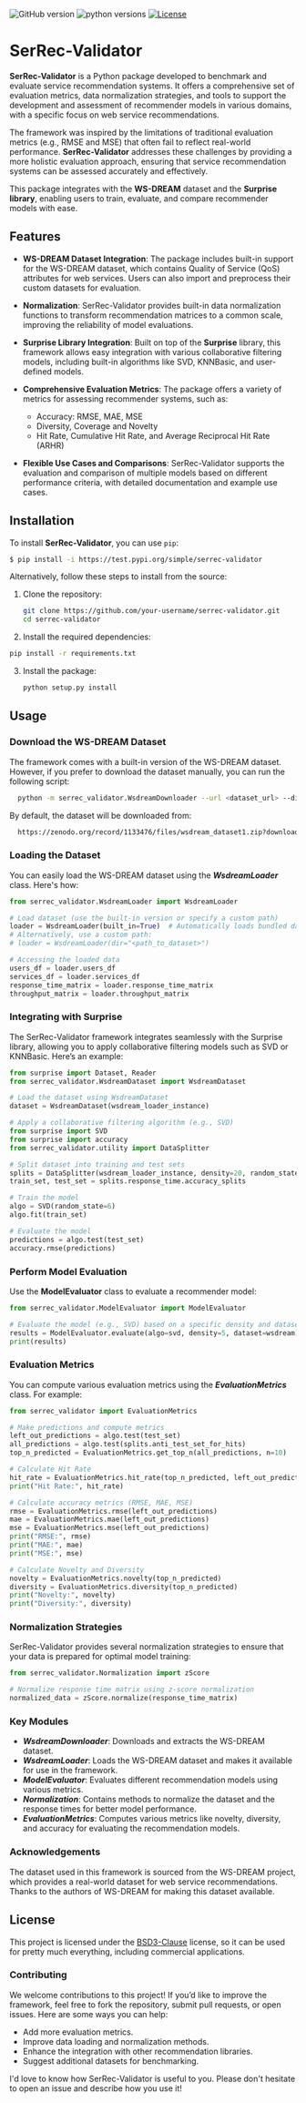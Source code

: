 ![GitHub version](https://img.shields.io/badge/version-0.1-8A2BE2)
![python versions](https://img.shields.io/badge/python-3.8%2B-green)
[![License](https://img.shields.io/badge/License-BSD_3--Clause-blue.svg)](https://opensource.org/licenses/BSD-3-Clause)
# SerRec-Validator
**SerRec-Validator** is a Python package developed to benchmark and evaluate service recommendation systems. It offers a comprehensive set of evaluation metrics, data normalization strategies, and tools to support the development and assessment of recommender models in various domains, with a specific focus on web service recommendations.

The framework was inspired by the limitations of traditional evaluation metrics (e.g., RMSE and MSE) that often fail to reflect real-world performance. **SerRec-Validator** addresses these challenges by providing a more holistic evaluation approach, ensuring that service recommendation systems can be assessed accurately and effectively.

This package integrates with the **WS-DREAM** dataset and the **Surprise library**, enabling users to train, evaluate, and compare recommender models with ease.


## Features

- **WS-DREAM Dataset Integration**: The package includes built-in support for the WS-DREAM dataset, which contains Quality of Service (QoS) attributes for web services. Users can also import and preprocess their custom datasets for evaluation.
  
- **Normalization**: SerRec-Validator provides built-in data normalization functions to transform recommendation matrices to a common scale, improving the reliability of model evaluations.
  
- **Surprise Library Integration**: Built on top of the **Surprise** library, this framework allows easy integration with various collaborative filtering models, including built-in algorithms like SVD, KNNBasic, and user-defined models.
  
- **Comprehensive Evaluation Metrics**: The package offers a variety of metrics for assessing recommender systems, such as:
  - Accuracy: RMSE, MAE, MSE
  - Diversity, Coverage and Novelty
  - Hit Rate, Cumulative Hit Rate, and Average Reciprocal Hit Rate (ARHR)
  
- **Flexible Use Cases and Comparisons**: SerRec-Validator supports the evaluation and comparison of multiple models based on different performance criteria, with detailed documentation and example use cases.


## Installation
To install **SerRec-Validator**, you can use `pip`:

```bash
$ pip install -i https://test.pypi.org/simple/serrec-validator
```

Alternatively, follow these steps to install from the source:
1. Clone the repository:
   ```bash
   git clone https://github.com/your-username/serrec-validator.git
   cd serrec-validator
   ```
2. Install the required dependencies:
  ```bash
  pip install -r requirements.txt
  ```
3. Install the package:
   ```bash
   python setup.py install
    ```

## Usage

### Download the WS-DREAM Dataset
The framework comes with a built-in version of the WS-DREAM dataset. However, if you prefer to download the dataset manually, you can run the following script:

```bash
  python -m serrec_validator.WsdreamDownloader --url <dataset_url> --dir <directory_to_save>
  ```
By default, the dataset will be downloaded from:

```bash
  https://zenodo.org/record/1133476/files/wsdream_dataset1.zip?download=1
  ```

### Loading the Dataset

You can easily load the WS-DREAM dataset using the ***WsdreamLoader*** class. Here's how:

```python
from serrec_validator.WsdreamLoader import WsdreamLoader

# Load dataset (use the built-in version or specify a custom path)
loader = WsdreamLoader(built_in=True)  # Automatically loads bundled data
# Alternatively, use a custom path:
# loader = WsdreamLoader(dir="<path_to_dataset>")

# Accessing the loaded data
users_df = loader.users_df
services_df = loader.services_df
response_time_matrix = loader.response_time_matrix
throughput_matrix = loader.throughput_matrix
```

### Integrating with Surprise
The SerRec-Validator framework integrates seamlessly with the Surprise library, allowing you to apply collaborative filtering models such as SVD or KNNBasic. Here’s an example:

  ```python
  from surprise import Dataset, Reader
  from serrec_validator.WsdreamDataset import WsdreamDataset
  
  # Load the dataset using WsdreamDataset
  dataset = WsdreamDataset(wsdream_loader_instance)
  
  # Apply a collaborative filtering algorithm (e.g., SVD)
  from surprise import SVD
  from surprise import accuracy
  from serrec_validator.utility import DataSplitter
  
  # Split dataset into training and test sets
  splits = DataSplitter(wsdream_loader_instance, density=20, random_state=6)
  train_set, test_set = splits.response_time.accuracy_splits
  
  # Train the model
  algo = SVD(random_state=6)
  algo.fit(train_set)
  
  # Evaluate the model
  predictions = algo.test(test_set)
  accuracy.rmse(predictions)
  ```


### Perform Model Evaluation
Use the **ModelEvaluator** class to evaluate a recommender model:

  ```python
  from serrec_validator.ModelEvaluator import ModelEvaluator
  
  # Evaluate the model (e.g., SVD) based on a specific density and dataset
  results = ModelEvaluator.evaluate(algo=svd, density=5, dataset=wsdream)
  print(results)
  ```

### Evaluation Metrics
You can compute various evaluation metrics using the ***EvaluationMetrics*** class. For example:

```python
from serrec_validator import EvaluationMetrics

# Make predictions and compute metrics
left_out_predictions = algo.test(test_set)
all_predictions = algo.test(splits.anti_test_set_for_hits)
top_n_predicted = EvaluationMetrics.get_top_n(all_predictions, n=10)

# Calculate Hit Rate
hit_rate = EvaluationMetrics.hit_rate(top_n_predicted, left_out_predictions)
print("Hit Rate:", hit_rate)

# Calculate accuracy metrics (RMSE, MAE, MSE)
rmse = EvaluationMetrics.rmse(left_out_predictions)
mae = EvaluationMetrics.mae(left_out_predictions)
mse = EvaluationMetrics.mse(left_out_predictions)
print("RMSE:", rmse)
print("MAE:", mae)
print("MSE:", mse)

# Calculate Novelty and Diversity
novelty = EvaluationMetrics.novelty(top_n_predicted)
diversity = EvaluationMetrics.diversity(top_n_predicted)
print("Novelty:", novelty)
print("Diversity:", diversity)
```


### Normalization Strategies
SerRec-Validator provides several normalization strategies to ensure that your data is prepared for optimal model training:


  ```python
  from serrec_validator.Normalization import zScore
  
  # Normalize response time matrix using z-score normalization
  normalized_data = zScore.normalize(response_time_matrix)
  ```

### Key Modules

  * ***WsdreamDownloader***: Downloads and extracts the WS-DREAM dataset.
  * ***WsdreamLoader***: Loads the WS-DREAM dataset and makes it available for use in the framework.
  * ***ModelEvaluator***: Evaluates different recommendation models using various metrics.
  * ***Normalization***: Contains methods to normalize the dataset and the response times for better model performance.
  * ***EvaluationMetrics***: Computes various metrics like novelty, diversity, and accuracy for evaluating the recommendation models.

### Acknowledgements
The dataset used in this framework is sourced from the WS-DREAM project, which provides a real-world dataset for web service recommendations. Thanks to the authors of WS-DREAM for making this dataset available.


## License

This project is licensed under the [BSD3-Clause](https://opensource.org/licenses/BSD-3-Clause) license, so it can be used for pretty much everything, including commercial applications.


### Contributing
We welcome contributions to this project! If you’d like to improve the framework, feel free to fork the repository, submit pull requests, or open issues. Here are some ways you can help:

  * Add more evaluation metrics.
  * Improve data loading and normalization methods.
  * Enhance the integration with other recommendation libraries.
  * Suggest additional datasets for benchmarking.

I'd love to know how SerRec-Validator is useful to you. Please don't hesitate to open an issue and describe how you use it!
